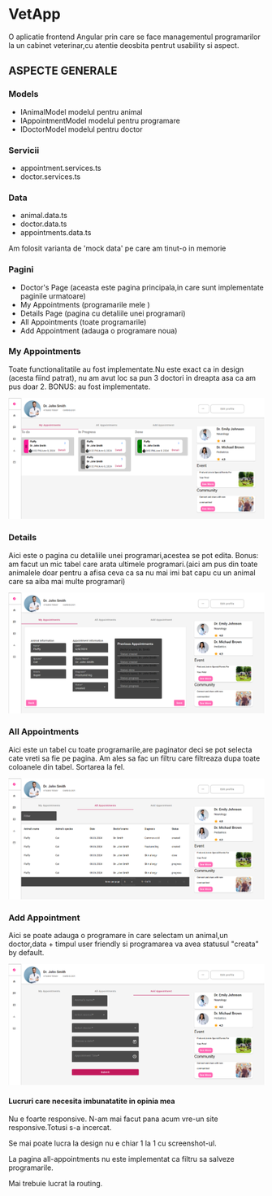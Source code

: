 
# VetApp

O aplicatie frontend Angular prin care se face managementul programarilor la un cabinet veterinar,cu atentie deosbita pentrut usability si aspect.

## ASPECTE GENERALE

### Models
- IAnimalModel modelul pentru animal
- IAppointmentModel modelul pentru programare
- IDoctorModel modelul pentru doctor


### Servicii
- appointment.services.ts 
- doctor.services.ts

### Data
- animal.data.ts
- doctor.data.ts
- appointments.data.ts

Am folosit varianta de 'mock data' pe care am tinut-o in memorie


### Pagini
- Doctor's Page (aceasta este pagina principala,in care sunt implementate paginile urmatoare)
- My Appointments (programarile mele )
- Details Page (pagina cu detaliile unei programari)
- All Appointments (toate programarile)
- Add Appointment (adauga o programare noua)



### My Appointments

Toate functionalitatile au fost implementate.Nu este exact ca in design (acesta fiind patrat), nu am avut loc sa pun 3 doctori in dreapta asa ca am pus doar 2. BONUS: au fost implementate.

![Alt text](VetAppFrontend/src/assets/page-images/my-appointments.png)


### Details

Aici este o pagina cu detaliile unei programari,acestea se pot edita. Bonus: am facut un mic tabel care arata ultimele programari.(aici am pus din toate animalele doar pentru a afisa ceva ca sa nu mai imi bat capu cu un animal care sa aiba mai multe programari)

![Alt text](VetAppFrontend/src/assets/page-images/details.png)

### All Appointments

Aici este un tabel cu toate programarile,are paginator deci se pot selecta cate vreti sa fie pe pagina. Am ales sa fac un filtru care filtreaza dupa toate coloanele din tabel. Sortarea la fel.

![Alt text](VetAppFrontend/src/assets/page-images/all-appointments.png)


### Add Appointment

Aici se poate adauga o programare in care selectam un animal,un doctor,data + timpul user friendly si programarea va avea statusul "creata" by default.

![Alt text](VetAppFrontend/src/assets/page-images/add-appointment.png)



#### Lucruri care necesita imbunatatite in opinia mea

Nu e foarte responsive. N-am mai facut pana acum vre-un site responsive.Totusi s-a incercat.

Se mai poate lucra la design nu e chiar 1 la 1 cu screenshot-ul.

La pagina all-appointments nu este implementat ca filtru sa salveze programarile.

Mai trebuie lucrat la routing.

